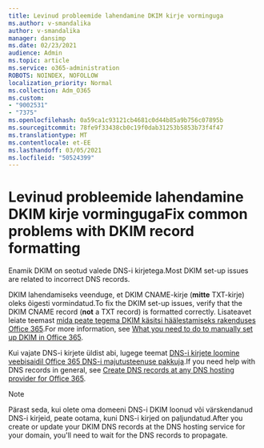 ```yaml
---
title: Levinud probleemide lahendamine DKIM kirje vorminguga
ms.author: v-smandalika
author: v-smandalika
manager: dansimp
ms.date: 02/23/2021
audience: Admin
ms.topic: article
ms.service: o365-administration
ROBOTS: NOINDEX, NOFOLLOW
localization_priority: Normal
ms.collection: Adm_O365
ms.custom:
- "9002531"
- "7375"
ms.openlocfilehash: 0a59ca1c93121cb4681c0d44b85a9b756c07895b
ms.sourcegitcommit: 78fe9f33438cb0c19f0dab31253b5853b73f4f47
ms.translationtype: MT
ms.contentlocale: et-EE
ms.lasthandoff: 03/05/2021
ms.locfileid: "50524399"
---
```

# <a name="fix-common-problems-with-dkim-record-formatting"></a><span data-ttu-id="d4360-102">Levinud probleemide lahendamine DKIM kirje vorminguga</span><span class="sxs-lookup"><span data-stu-id="d4360-102">Fix common problems with DKIM record formatting</span></span>

<span data-ttu-id="d4360-103">Enamik DKIM on seotud valede DNS-i kirjetega.</span><span class="sxs-lookup"><span data-stu-id="d4360-103">Most DKIM set-up issues are related to incorrect DNS records.</span></span>

<span data-ttu-id="d4360-104">DKIM lahendamiseks veenduge, et DKIM CNAME-kirje (**mitte** TXT-kirje) oleks õigesti vormindatud.</span><span class="sxs-lookup"><span data-stu-id="d4360-104">To fix the DKIM set-up issues, verify that the DKIM CNAME record (**not** a TXT record) is formatted correctly.</span></span> <span data-ttu-id="d4360-105">Lisateavet leiate teemast [mida peate tegema DKIM käsitsi häälestamiseks rakenduses Office 365](https://docs.microsoft.com/microsoft-365/security/office-365-security/use-dkim-to-validate-outbound-email).</span><span class="sxs-lookup"><span data-stu-id="d4360-105">For more information, see [What you need to do to manually set up DKIM in Office 365](https://docs.microsoft.com/microsoft-365/security/office-365-security/use-dkim-to-validate-outbound-email).</span></span>

<span data-ttu-id="d4360-106">Kui vajate DNS-i kirjete üldist abi, lugege teemat [DNS-i kirjete loomine veebisaidil Office 365 DNS-i majutusteenuse pakkuja](https://docs.microsoft.com/microsoft-365/admin/get-help-with-domains/create-dns-records-at-any-dns-hosting-provider).</span><span class="sxs-lookup"><span data-stu-id="d4360-106">If you need help with DNS records in general, see [Create DNS records at any DNS hosting provider for Office 365](https://docs.microsoft.com/microsoft-365/admin/get-help-with-domains/create-dns-records-at-any-dns-hosting-provider).</span></span>

> [!NOTE]
> <span data-ttu-id="d4360-107">Pärast seda, kui olete oma domeeni DNS-i DKIM loonud või värskendanud DNS-i kirjeid, peate ootama, kuni DNS-i kirjed on paljundatud.</span><span class="sxs-lookup"><span data-stu-id="d4360-107">After you create or update your DKIM DNS records at the DNS hosting service for your domain, you'll need to wait for the DNS records to propagate.</span></span>
